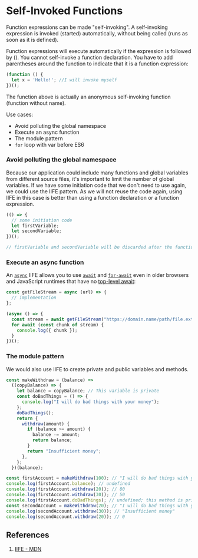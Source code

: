 # Self-Invoked Functions

Function expressions can be made "self-invoking". A self-invoking expression is invoked (started) automatically, without being called (runs as soon as it is defined).

Function expressions will execute automatically if the expression is followed by (). You cannot self-invoke a function declaration. You have to add parentheses around the function to indicate that it is a function expression:

```js
(function () {
  let x = 'Hello!'; //I will invoke myself
})();
```

The function above is actually an anonymous self-invoking function (function without name).

Use cases:

- Avoid polluting the global namespace
- Execute an async function
- The module pattern
- `for` loop with var before ES6

### Avoid polluting the global namespace

Because our application could include many functions and global variables from different source files, it's important to limit the number of global variables. If we have some initiation code that we don't need to use again, we could use the IIFE pattern. As we will not reuse the code again, using IIFE in this case is better than using a function declaration or a function expression.

```js
(() => {
  // some initiation code
  let firstVariable;
  let secondVariable;
})();

// firstVariable and secondVariable will be discarded after the function is executed.
```

### Execute an async function

An [`async`](https://developer.mozilla.org/en-US/docs/Web/JavaScript/Reference/Operators/async_function) IIFE allows you to use [`await`](https://developer.mozilla.org/en-US/docs/Web/JavaScript/Reference/Operators/await) and [`for-await`](https://developer.mozilla.org/en-US/docs/Web/JavaScript/Reference/Statements/for-await...of) even in older browsers and JavaScript runtimes that have no [top-level await](https://developer.mozilla.org/en-US/docs/Web/JavaScript/Reference/Operators/await#top_level_await):

```js
const getFileStream = async (url) => {
  // implementation
};

(async () => {
  const stream = await getFileStream("https://domain.name/path/file.ext");
  for await (const chunk of stream) {
    console.log({ chunk });
  }
})();
```

### The module pattern

We would also use IIFE to create private and public variables and methods.

```js
const makeWithdraw = (balance) =>
  ((copyBalance) => {
    let balance = copyBalance; // This variable is private
    const doBadThings = () => {
      console.log("I will do bad things with your money");
    };
    doBadThings();
    return {
      withdraw(amount) {
        if (balance >= amount) {
          balance -= amount;
          return balance;
        }
        return "Insufficient money";
      },
    };
  })(balance);

const firstAccount = makeWithdraw(100); // "I will do bad things with your money"
console.log(firstAccount.balance); // undefined
console.log(firstAccount.withdraw(20)); // 80
console.log(firstAccount.withdraw(30)); // 50
console.log(firstAccount.doBadThings); // undefined; this method is private
const secondAccount = makeWithdraw(20); // "I will do bad things with your money"
console.log(secondAccount.withdraw(30)); // "Insufficient money"
console.log(secondAccount.withdraw(20)); // 0
```



## References

1. [IIFE - MDN](https://developer.mozilla.org/en-US/docs/Glossary/IIFE)
